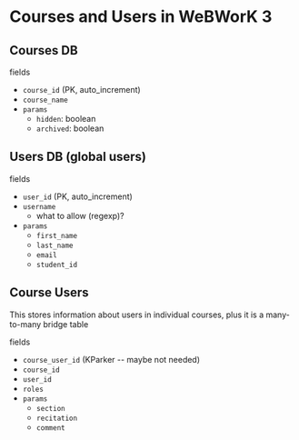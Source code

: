 # Courses and Users in WeBWorK 3

## Courses DB

fields

- `course_id` (PK, auto_increment)
- `course_name`
- `params`
  - `hidden`: boolean
  - `archived`: boolean

## Users DB (global users)

fields

- `user_id` (PK, auto_increment)
- `username`
  - what to allow (regexp)?
- `params`
  - `first_name`
  - `last_name`
  - `email`
  - `student_id`

## Course Users

This stores information about users in individual courses,
plus it is a many-to-many bridge table

fields

- `course_user_id` (KParker -- maybe not needed)
- `course_id`
- `user_id`
- `roles`
- `params`
  - `section`
  - `recitation`
  - `comment`
